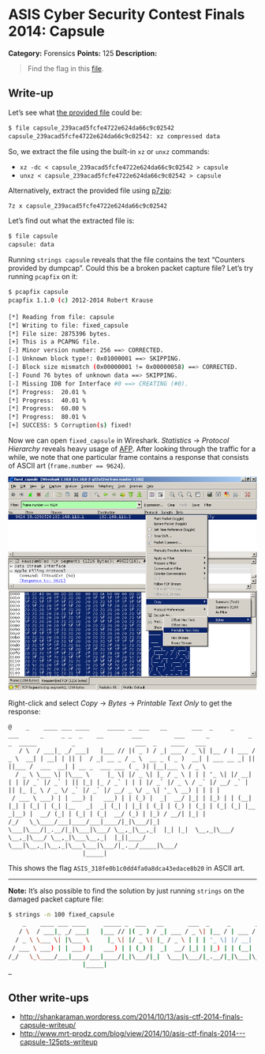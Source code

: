 # ASIS Cyber Security Contest Finals 2014: Capsule

**Category:** Forensics
**Points:** 125
**Description:**

> Find the flag in this [file](capsule_239acad5fcfe4722e624da66c9c02542).

## Write-up

Let’s see what [the provided file](capsule_239acad5fcfe4722e624da66c9c02542) could be:

```bash
$ file capsule_239acad5fcfe4722e624da66c9c02542
capsule_239acad5fcfe4722e624da66c9c02542: xz compressed data
```

So, we extract the file using the built-in `xz` or `unxz` commands:

* `xz -dc < capsule_239acad5fcfe4722e624da66c9c02542 > capsule`
* `unxz < capsule_239acad5fcfe4722e624da66c9c02542 > capsule`

Alternatively, extract the provided file using [p7zip](http://p7zip.sourceforge.net/):

```bash
7z x capsule_239acad5fcfe4722e624da66c9c02542
```

Let’s find out what the extracted file is:

```bash
$ file capsule
capsule: data
```

Running `strings capsule` reveals that the file contains the text “Counters provided by dumpcap”. Could this be a broken packet capture file? Let’s try running `pcapfix` on it:

```bash
$ pcapfix capsule
pcapfix 1.1.0 (c) 2012-2014 Robert Krause

[*] Reading from file: capsule
[*] Writing to file: fixed_capsule
[*] File size: 2875396 bytes.
[+] This is a PCAPNG file.
[-] Minor version number: 256 ==> CORRECTED.
[-] Unknown block type!: 0x01000001 ==> SKIPPING.
[-] Block size mismatch (0x00000001 != 0x00000058) ==> CORRECTED.
[-] Found 76 bytes of unknown data ==> SKIPPING.
[-] Missing IDB for Interface #0 ==> CREATING (#0).
[*] Progress:  20.01 %
[*] Progress:  40.01 %
[*] Progress:  60.00 %
[*] Progress:  80.01 %
[+] SUCCESS: 5 Corruption(s) fixed!
```

Now we can open `fixed_capsule` in Wireshark. _Statistics_ → _Protocol Hierarchy_ reveals heavy usage of [AFP](https://nl.wikipedia.org/wiki/Apple_Filing_Protocol). After looking through the traffic for a while, we note that one particular frame contains a response that consists of ASCII art (`frame.number == 9624`).

![](frame.png)

Right-click and select _Copy_ → _Bytes_ → _Printable Text Only_ to get the response:

```
@    _    ____ ___ ____     _____ _  ___   __       ___  _     _       ___      _     _ _  _    __        ___         ___      _           _  _  _____          _                 ___  _    ____   ___
   / \  / ___|_ _/ ___|   |___ // |( _ ) / _| ___ / _ \| |__ / | ___ / _ \  __| | __| | || |  / _| __ _ / _ \  __ _ ( _ )  __| | ___ __ _| || ||___ /  ___  __| | __ _  ___ ___ ( _ )| |__|___ \ / _ \
  / _ \ \___ \| |\___ \     |_ \| |/ _ \| |_ / _ \ | | | '_ \| |/ __| | | |/ _` |/ _` | || |_| |_ / _` | | | |/ _` |/ _ \ / _` |/ __/ _` | || |_ |_ \ / _ \/ _` |/ _` |/ __/ _ \/ _ \| '_ \ __) | | | |
 / ___ \ ___) | | ___) |   ___) | | (_) |  _|  __/ |_| | |_) | | (__| |_| | (_| | (_| |__   _|  _| (_| | |_| | (_| | (_) | (_| | (_| (_| |__   _|__) |  __/ (_| | (_| | (_|  __/ (_) | |_) / __/| |_| |
/_/   \_\____/___|____/___|____/|_|\___/|_|  \___|\___/|_.__/|_|\___|\___/ \__,_|\__,_|  |_| |_|  \__,_|\___/ \__,_|\___/ \__,_|\___\__,_|  |_||____/ \___|\__,_|\__,_|\___\___|\___/|_.__/_____|\___/
                     |_____|
```

This shows the flag `ASIS_318fe0b1c0dd4fa0a8dca43edace8b20` in ASCII art.

----

**Note:** It’s also possible to find the solution by just running `strings` on the damaged packet capture file:

```bash
$ strings -n 100 fixed_capsule
    _    ____ ___ ____     _____ _  ___   __       ___  _     _       ___      _     _ _  _    __        ___         ___      _           _  _  _____          _                 ___  _    ____   ___
   / \  / ___|_ _/ ___|   |___ // |( _ ) / _| ___ / _ \| |__ / | ___ / _ \  __| | __| | || |  / _| __ _ / _ \  __ _ ( _ )  __| | ___ __ _| || ||___ /  ___  __| | __ _  ___ ___ ( _ )| |__|___ \ / _ \
  / _ \ \___ \| |\___ \     |_ \| |/ _ \| |_ / _ \ | | | '_ \| |/ __| | | |/ _` |/ _` | || |_| |_ / _` | | | |/ _` |/ _ \ / _` |/ __/ _` | || |_ |_ \ / _ \/ _` |/ _` |/ __/ _ \/ _ \| '_ \ __) | | | |
 / ___ \ ___) | | ___) |   ___) | | (_) |  _|  __/ |_| | |_) | | (__| |_| | (_| | (_| |__   _|  _| (_| | |_| | (_| | (_) | (_| | (_| (_| |__   _|__) |  __/ (_| | (_| | (_|  __/ (_) | |_) / __/| |_| |
/_/   \_\____/___|____/___|____/|_|\___/|_|  \___|\___/|_.__/|_|\___|\___/ \__,_|\__,_|  |_| |_|  \__,_|\___/ \__,_|\___/ \__,_|\___\__,_|  |_||____/ \___|\__,_|\__,_|\___\___|\___/|_.__/_____|\___/
                     |_____|
…
```

## Other write-ups

* <http://shankaraman.wordpress.com/2014/10/13/asis-ctf-2014-finals-capsule-writeup/>
* <http://www.mrt-prodz.com/blog/view/2014/10/asis-ctf-finals-2014---capsule-125pts-writeup>
